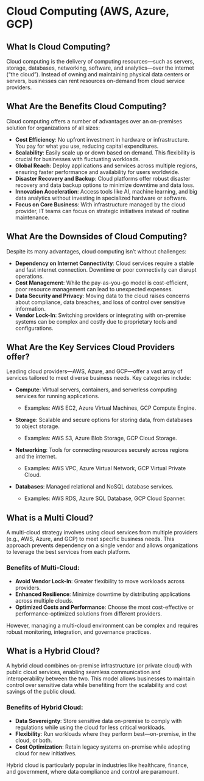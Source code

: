 # Cloud Computing (AWS, Azure, GCP)

## What Is Cloud Computing?

Cloud computing is the delivery of computing resources—such as servers, storage, databases, networking, software, and analytics—over the internet (“the cloud”). Instead of owning and maintaining physical data centers or servers, businesses can rent resources on-demand from cloud service providers.

## What Are the Benefits Cloud Computing?

Cloud computing offers a number of advantages over an on-premises solution for organizations of all sizes:

* **Cost Efficiency**: No upfront investment in hardware or infrastructure. You pay for what you use, reducing capital expenditures.
* **Scalability**: Easily scale up or down based on demand. This flexibility is crucial for businesses with fluctuating workloads.
* **Global Reach**: Deploy applications and services across multiple regions, ensuring faster performance and availability for users worldwide.
* **Disaster Recovery and Backup**: Cloud platforms offer robust disaster recovery and data backup options to minimize downtime and data loss.
* **Innovation Acceleration**: Access tools like AI, machine learning, and big data analytics without investing in specialized hardware or software.
* **Focus on Core Business**: With infrastructure managed by the cloud provider, IT teams can focus on strategic initiatives instead of routine maintenance.

## What Are the Downsides of Cloud Computing?

Despite its many advantages, cloud computing isn’t without challenges:

* **Dependency on Internet Connectivity**: Cloud services require a stable and fast internet connection. Downtime or poor connectivity can disrupt operations.
* **Cost Management**: While the pay-as-you-go model is cost-efficient, poor resource management can lead to unexpected expenses.
* **Data Security and Privacy**: Moving data to the cloud raises concerns about compliance, data breaches, and loss of control over sensitive information.
* **Vendor Lock-In**: Switching providers or integrating with on-premise systems can be complex and costly due to proprietary tools and configurations.

## What Are the Key Services Cloud Providers offer?

Leading cloud providers—AWS, Azure, and GCP—offer a vast array of services tailored to meet diverse business needs. Key categories include:

* **Compute**: Virtual servers, containers, and serverless computing services for running applications.
   - Examples: AWS EC2, Azure Virtual Machines, GCP Compute Engine.

* **Storage**: Scalable and secure options for storing data, from databases to object storage.
   - Examples: AWS S3, Azure Blob Storage, GCP Cloud Storage.

* **Networking**: Tools for connecting resources securely across regions and the internet.
  - Examples: AWS VPC, Azure Virtual Network, GCP Virtual Private Cloud.

* **Databases**: Managed relational and NoSQL database services.
   - Examples: AWS RDS, Azure SQL Database, GCP Cloud Spanner.

## What is a Multi Cloud?

A multi-cloud strategy involves using cloud services from multiple providers (e.g., AWS, Azure, and GCP) to meet specific business needs. This approach prevents dependency on a single vendor and allows organizations to leverage the best services from each platform.

### Benefits of Multi-Cloud:

* **Avoid Vendor Lock-In**: Greater flexibility to move workloads across providers.
* **Enhanced Resilience**: Minimize downtime by distributing applications across multiple clouds.
* **Optimized Costs and Performance**: Choose the most cost-effective or performance-optimized solutions from different providers.

However, managing a multi-cloud environment can be complex and requires robust monitoring, integration, and governance practices.

## What is a Hybrid Cloud?

A hybrid cloud combines on-premise infrastructure (or private cloud) with public cloud services, enabling seamless communication and interoperability between the two. This model allows businesses to maintain control over sensitive data while benefiting from the scalability and cost savings of the public cloud.

### Benefits of Hybrid Cloud:

* **Data Sovereignty**: Store sensitive data on-premise to comply with regulations while using the cloud for less critical workloads.
* **Flexibility**: Run workloads where they perform best—on-premise, in the cloud, or both.
* **Cost Optimization**: Retain legacy systems on-premise while adopting cloud for new initiatives.

Hybrid cloud is particularly popular in industries like healthcare, finance, and government, where data compliance and control are paramount.
